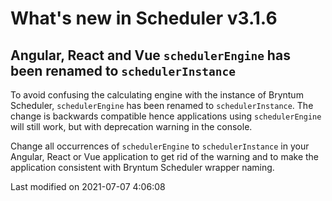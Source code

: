 # What's new in Scheduler v3.1.6

## Angular, React and Vue `schedulerEngine` has been renamed to `schedulerInstance`

To avoid confusing the calculating engine with the instance of Bryntum Scheduler, `schedulerEngine` has been renamed
to `schedulerInstance`. The change is backwards compatible hence applications using `schedulerEngine` will still work,
but with deprecation warning in the console.

Change all occurrences of `schedulerEngine` to `schedulerInstance` in your Angular, React or Vue application to get rid
of the warning and to make the application consistent with Bryntum Scheduler wrapper naming.


<p class="last-modified">Last modified on 2021-07-07 4:06:08</p>